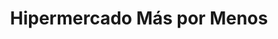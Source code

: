 ---
title: "Hipermercado Más por Menos"
url: /puerto-la-cruz/hipermercado-mas-por-menos/
shop: Supermarkt
---
